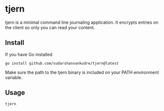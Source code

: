 # tjern
tjern is a minimal command line journaling application. It encrypts entries on the client so only you can read your content.

## Install
If you have Go installed
```
go install github.com/sudarshanvankudre/tjern@latest
```
Make sure the path to the tjern binary is included on your PATH environment variable.
## Usage
```
tjern
```
